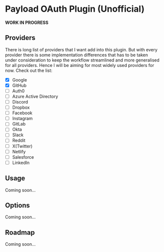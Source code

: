 # Payload OAuth Plugin (Unofficial)

**WORK IN PROGRESS**

## Providers

There is long list of providers that I want add into this plugin. But with every provider there is some implementation differences that has to be taken under consideration to keep the workflow streamlined and more generalised for all providers. Hence I will be aiming for most widely used providers for now. Check out the list:

- [X] Google
- [X] GitHub
- [ ] Auth0
- [ ] Azure Active Directory
- [ ] Discord
- [ ] Dropbox
- [ ] Facebook
- [ ] Instagram
- [ ] GitLab
- [ ] Okta
- [ ] Slack
- [ ] Reddit
- [ ] X(Twitter)
- [ ] Netlify
- [ ] Salesforce
- [ ] LinkedIn

## Usage

Coming soon...

## Options

Coming soon...

## Roadmap

Coming soon...

